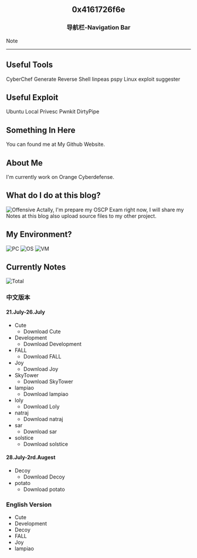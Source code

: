 <style>
*{
    text-decoration:none;
}
a:hover{
    -webkit-box-shadow: 10px 10px 99px 6px rgba(76,201,240,1);
    -moz-box-shadow: 10px 10px 99px 6px rgba(76,201,240,1);
    box-shadow: 10px 10px 99px 6px rgba(76,201,240,1);
}
</style>

## <center>0x4161726f6e</center>

### <center>导航栏-Navigation Bar</center>
<span><a href="#Notes">Note</a></span>

---
## Useful Tools
[CyberChef](https://aaroncaiii.github.io/CyberChef/CyberChef.html)
[Generate Reverse Shell](https://sentrywhale.com/documentation/reverse-shell)
[linpeas](https://github.com/carlospolop/PEASS-ng/tree/master/linPEAS)
[pspy](https://github.com/DominicBreuker/pspy)
[Linux exploit suggester](https://github.com/mzet-/linux-exploit-suggester)

## Useful Exploit
[Ubuntu Local Privesc](https://github.com/briskets/CVE-2021-3493)
[Pwnkit](https://github.com/berdav/CVE-2021-4034)
[DirtyPipe](https://github.com/Arinerron/CVE-2022-0847-DirtyPipe-Exploit)



## Something In Here
You can found me at [My Github Website](https://github.com/AaronCaiii).

## About Me
I'm currently work on [Orange Cyberdefense](https://www.orangecyberdefense.com).

## What do I do at this blog?
![Offensive](https://camo.githubusercontent.com/f1e6e0db4b72e86670c47250274a7b27369c1fcf6dd2b2468c79a853bef733d5/68747470733a2f2f7777772e6f6666656e736976652d73656375726974792e636f6d2f77702d636f6e74656e742f75706c6f6164732f323031392f31302f6f66667365632d686f6d652d706167652e706e67)
Actally, I'm prepare my OSCP Exam right now, I will share my Notes at this blog also upload source files to [my other project](https://github.com/AaronCaiii/Notes).
## My Environment?
![PC](https://img.shields.io/badge/MBP%2014''-Arm-blueviolet)
![OS](https://img.shields.io/badge/macOS-12.4-informational)
![VM](https://img.shields.io/badge/Kali-2022.02-informational)

## <span id="Notes">Currently Notes</span>
![Total](https://img.shields.io/badge/TargetNotes-12-blueviolet)
### 中文版本
#### 21.July-26.July
- [Cute](https://aaroncaiii.github.io/Target%20Notes/Cute)
  - [Download Cute](https://www.vulnhub.com/entry/bbs-cute-102,567/)
- [Development](https://aaroncaiii.github.io/Target%20Notes/Development)
  - [Download Development](https://www.vulnhub.com/entry/digitalworldlocal-development,280/)
- [FALL](https://aaroncaiii.github.io/Target%20Notes/FALL)
  - [Download FALL](https://www.vulnhub.com/entry/digitalworldlocal-fall,726/)
- [Joy](https://aaroncaiii.github.io/Target%20Notes/Joy)
  - [Download Joy](https://www.vulnhub.com/entry/digitalworldlocal-joy,298/)
- [SkyTower](https://aaroncaiii.github.io/Target%20Notes/SkyTower)
  - [Download SkyTower](https://www.vulnhub.com/entry/skytower-1,96/)
- [lampiao](https://aaroncaiii.github.io/Target%20Notes/lampiao)
  - [Download lampiao](https://download.vulnhub.com/lampiao/Lampiao.zip)
- [loly](https://aaroncaiii.github.io/Target%20Notes/loly)
  - [Download Loly]( https://download.vulnhub.com/loly/Loly.ova)
- [natraj](https://aaroncaiii.github.io/Target%20Notes/natraj)
  - [Download natraj](https://download.vulnhub.com/ha/Natraj.zip)
- [sar](https://aaroncaiii.github.io/Target%20Notes/sar)
   - [Download sar](https://download.vulnhub.com/sar/sar.zip)
- [solstice](https://aaroncaiii.github.io/Target%20Notes/solstice)
  - [Download solstice](https://download.vulnhub.com/sunset/solstice.ova)

#### 28.July-2rd.Augest
- [Decoy](https://aaroncaiii.github.io/Target%20Notes/decoy)
  - [Download Decoy](https://download.vulnhub.com/sunset/decoy.ova)
- [potato](https://aaroncaiii.github.io/Target%20Notes/potato)
  - [Download potato](https://download.vulnhub.com/potato/Potato.ova)

### English Version
- [Cute](https://aaroncaiii.github.io/Target%20Notes-en/Cute)
- [Development](https://aaroncaiii.github.io/Target%20Notes-en/Development)
- [Decoy](https://aaroncaiii.github.io/Target%20Notes-en/decoy)
- [FALL](https://aaroncaiii.github.io/Target%20Notes-en/FALL)
- [Joy](https://aaroncaiii.github.io/Target%20Notes-en/Joy)
- [lampiao](https://aaroncaiii.github.io/Target%20Notes-en/lampiao)